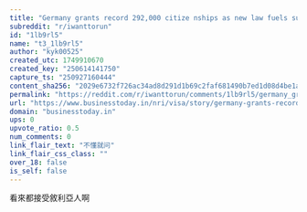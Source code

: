 ```yaml
---
title: "Germany grants record 292,000 citize nships as new law fuels surge; Are Indians in the list? - BusinessToday"
subreddit: "r/iwanttorun"
id: "1lb9rl5"
name: "t3_1lb9rl5"
author: "kyk00525"
created_utc: 1749910670
created_key: "250614141750"
capture_ts: "250927160444"
content_sha256: "2029e6732f726ac34ad8d291d1b69c2faf681490b7ed1d08d4be1a2f1cd49c4b"
permalink: "https://reddit.com/r/iwanttorun/comments/1lb9rl5/germany_grants_record_292000_citize_nships_as_new/"
url: "https://www.businesstoday.in/nri/visa/story/germany-grants-record-292000-citizenships-as-new-law-fuels-surge-are-indians-on-the-list-480317-2025-06-13"
domain: "businesstoday.in"
ups: 0
upvote_ratio: 0.5
num_comments: 0
link_flair_text: "不懂就问"
link_flair_css_class: ""
over_18: false
is_self: false
---
```


看來都接受敘利亞人啊

